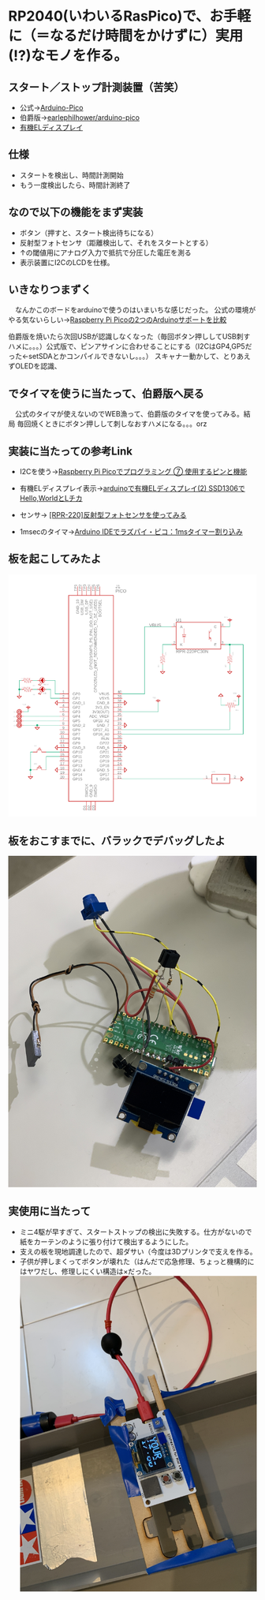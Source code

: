 # RP2040(いわいるRasPico)で、お手軽に（＝なるだけ時間をかけずに）実用(!?)なモノを作る。 
 
## スタート／ストップ計測装置（苦笑） 
 
- 公式→[Arduino-Pico](https://arduino-pico.readthedocs.io/en/latest/index.html) 
- 伯爵版→[earlephilhower/arduino-pico 
](https://github.com/earlephilhower/arduino-pico) 
- [有機ELディスプレイ](https://akizukidenshi.com/catalog/g/gP-12031/) 
 
 
## 仕様 
- スタートを検出し、時間計測開始 
- もう一度検出したら、時間計測終了 
 
## なので以下の機能をまず実装 
- ボタン（押すと、スタート検出待ちになる） 
- 反射型フォトセンサ（距離検出して、それをスタートとする） 
- ↑の閾値用にアナログ入力で抵抗で分圧した電圧を測る 
- 表示装置にI2CのLCDを仕様。 
 
## いきなりつまずく 
 
　なんかこのボードをarduinoで使うのはいまいちな感じだった。 
公式の環境がやる気ないらしい→[Raspberry Pi Picoの2つのArduinoサポートを比較](https://lipoyang.hatenablog.com/entry/2021/11/27/202142) 
 
伯爵版を焼いたら次回USBが認識しなくなった（毎回ボタン押ししてUSB刺すハメに。。。）公式版で、ピンアサインに合わせることにする（I2CはGP4,GP5だった←setSDAとかコンパイルできないし。。。） 
スキャナー動かして、とりあえずOLEDを認識、 
 
## でタイマを使うに当たって、伯爵版へ戻る 
 
　公式のタイマが使えないのでWEB漁って、伯爵版のタイマを使ってみる。結局 
毎回焼くときにボタン押しして刺しなおすハメになる。。。orz 
 
## 実装に当たっての参考Link 
 
- I2Cを使う→[Raspberry Pi Picoでプログラミング ⑦ 使用するピンと機能](https://www.denshi.club/parts/2021/04/raspberry-pi-pico-6.html) 
- 有機ELディスプレイ表示→[arduinoで有機ELディスプレイ(2) 
SSD1306でHello,WorldとLチカ](https://country-programmer.dfkp.info/2021/08/oled_ssd1306_002/) 
 
- センサ→  [[RPR-220]反射型フォトセンサを使ってみる](http://nanoappli.com/blog/archives/5051) 
 
- 1msecのタイマ→[Arduino IDEでラズパイ・ピコ：1msタイマー割り込み](http://igarage.cocolog-nifty.com/blog/2022/04/post-0517b2.html) 
 
## 板を起こしてみたよ 
![](images/STOPW4WD.gif) 
 
## 板をおこすまでに、バラックでデバッグしたよ 
![](images/barak.jpeg) 
 
## 実使用に当たって 
 
- ミニ4駆が早すぎて、スタートストップの検出に失敗する。仕方がないので紙をカーテンのように張り付けて検出するようにした。 
- 支えの板を現地調達したので、超ダサい（今度は3Dプリンタで支えを作る。 
- 子供が押しまくってボタンが壊れた（はんだで応急修理、ちょっと機構的にはヤワだし、修理しにくい構造は×だった。 
![](images/jitusiyou.jpeg) 
 
